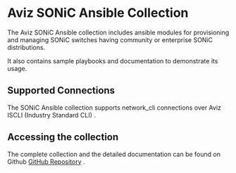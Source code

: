 # <b> Aviz SONiC Ansible Collection </b>

The Aviz SONiC Ansible collection includes ansible modules for provisioning and managing SONiC switches having community or enterprise SONiC distributions. 

It also contains sample playbooks and documentation to demonstrate its usage.

## <b> Supported Connections </b>

The SONiC Ansible collection supports network_cli connections over Aviz ISCLI (Industry Standard CLI) .

## <b>Accessing the collection</b>

The complete collection and the detailed documentation can be found on Github [GitHub Repository](https://github.com/AvizNetworks/aviznetworks.sonic/) .
